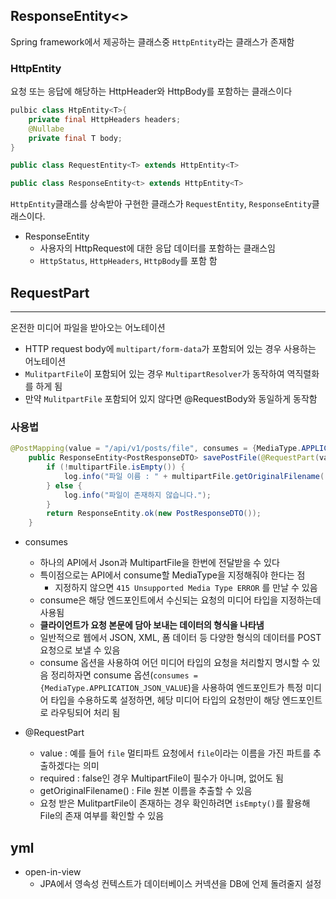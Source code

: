 
## ResponseEntity<>
Spring framework에서 제공하는 클래스중 `HttpEntity`라는 클래스가 존재함
### HttpEntity 
요청 또는 응답에 해당하는 HttpHeader와 HttpBody를 포함하는 클래스이다 
```java
pulbic class HtpEntity<T>{
	private final HttpHeaders headers;
	@Nullabe
	private final T body;
}
```
```java
public class RequestEntity<T> extends HttpEntity<T>

public class ResponseEntity<t> extends HttpEntity<T>
```

`HttpEntity`클래스를 상속받아 구현한 클래스가 `RequestEntity`, `ResponseEntity`클래스이다.<br>
- ResponseEntity
	- 사용자의 HttpRequest에 대한 응답 데이터를 포함하는 클래스임
	- `HttpStatus`, `HttpHeaders`, `HttpBody`를 포함 함



## RequestPart
-----------------------
온전한 미디어 파일을 받아오는 어노테이션 
- HTTP request body에 `multipart/form-data`가 포함되어 있는 경우 사용하는 어노테이션
- `MulitpartFile`이 포함되어 있는 경우 `MultipartResolver`가 동작하여 역직렬화를 하게 됨
- 만약 `MulitpartFile` 포함되어 있지 않다면 @RequestBody와 동일하게 동작함 

### 사용법 
```java
@PostMapping(value = "/api/v1/posts/file", consumes = {MediaType.APPLICATION_JSON_VALUE, MediaType.MULTIPART_FORM_DATA_VALUE})
    public ResponseEntity<PostResponseDTO> savePostFile(@RequestPart(value = "file", required = false) MultipartFile multipartFile) throws IOException {
        if (!multipartFile.isEmpty()) {
            log.info("파일 이름 : " + multipartFile.getOriginalFilename());
        } else {
            log.info("파일이 존재하지 않습니다.");
        }
        return ResponseEntity.ok(new PostResponseDTO());
    }
```

- consumes 
	- 하나의 API에서 Json과 MultipartFile을 한번에 전달받을 수 있다
	- 특이점으로는 API에서 consume할 MediaType을 지정해줘야 한다는 점
		- 지정하지 않으면 `415 Unsupported Media Type ERROR` 를 만날 수 있음
	- consume은 해당 엔드포인트에서 수신되는 요청의 미디어 타입을 지정하는데 사용됨 
	- **클라이언트가 요청 본문에 담아 보내는 데이터의 형식을 나타냄**
	- 일반적으로 웹에서 JSON, XML, 폼 데이터 등 다양한 형식의 데이터를 POST 요청으로 보낼 수 있음 
	- consume 옵션을 사용하여 어던 미디어 타입의 요청을 처리할지 명시할 수 있음
	정리하자면 consume 옵션(`consumes = {MediaType.APPLICATION_JSON_VALUE`)을 사용하여 엔드포인트가 특정 미디어 타입을 수용하도록 설정하면, 헤당 미디어 타입의 요청만이 해당 엔드포인트로 라우팅되어 처리 됨

- @RequestPart
	- value : 예를 들어 `file` 멀티파트 요청에서 `file`이라는 이름을 가진 파트를 추출하겠다는 의미 
	- required : false인 경우 MultipartFile이 필수가 아니며, 없어도 됨
	- getOriginalFilename() : File 원본 이름을 추출할 수 있음
	- 요청 받은 MulitpartFile이 존재하는 경우 확인하려면 `isEmpty()`를 활용해 File의 존재 여부를 확인할 수 있음

## yml 
- open-in-view
	- JPA에서 영속성 컨텍스트가 데이터베이스 커넥션을 DB에 언제 돌려줄지 설정
